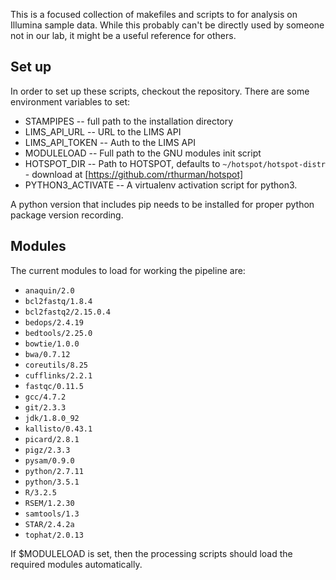 This is a focused collection of makefiles and scripts to for analysis on Illumina sample data. While this probably can't be directly used by someone not in our lab, it might be a useful reference for others.

Set up
-------------

In order to set up these scripts, checkout the repository.  There are some environment variables to set:

* STAMPIPES -- full path to the installation directory
* LIMS_API_URL -- URL to the LIMS API
* LIMS_API_TOKEN -- Auth to the LIMS API
* MODULELOAD -- Full path to the GNU modules init script
* HOTSPOT_DIR -- Path to HOTSPOT, defaults to `~/hotspot/hotspot-distr` - download at [https://github.com/rthurman/hotspot]
* PYTHON3_ACTIVATE -- A virtualenv activation script for python3.

A python version that includes pip needs to be installed for proper python package version recording.

Modules
-------------

The current modules to load for working the pipeline are:

* `anaquin/2.0`
* `bcl2fastq/1.8.4`
* `bcl2fastq2/2.15.0.4`
* `bedops/2.4.19`
* `bedtools/2.25.0`
* `bowtie/1.0.0`
* `bwa/0.7.12`
* `coreutils/8.25`
* `cufflinks/2.2.1`
* `fastqc/0.11.5`
* `gcc/4.7.2`
* `git/2.3.3`
* `jdk/1.8.0_92`
* `kallisto/0.43.1`
* `picard/2.8.1`
* `pigz/2.3.3`
* `pysam/0.9.0`
* `python/2.7.11`
* `python/3.5.1`
* `R/3.2.5`
* `RSEM/1.2.30`
* `samtools/1.3`
* `STAR/2.4.2a`
* `tophat/2.0.13`

If $MODULELOAD is set, then the processing scripts should load the required modules automatically.
